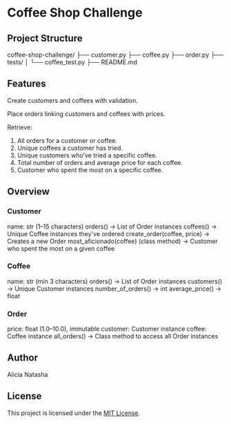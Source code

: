 # Coffee Shop Challenge

## Project Structure
coffee-shop-challenge/
├── customer.py
├── coffee.py
├── order.py
├── tests/
│   └── coffee_test.py
├── README.md

## Features 
Create customers and coffees with validation.

Place orders linking customers and coffees with prices.

Retrieve:
1. All orders for a customer or coffee.
2. Unique coffees a customer has tried.
3. Unique customers who’ve tried a specific coffee.
4. Total number of orders and average price for each coffee.
5. Customer who spent the most on a specific coffee.

## Overview
### Customer
name: str (1–15 characters)
orders() → List of Order instances
coffees() → Unique Coffee instances they've ordered
create_order(coffee, price) → Creates a new Order
most_aficionado(coffee) (class method) → Customer who spent the most on a given coffee

### Coffee
name: str (min 3 characters)
orders() → List of Order instances
customers() → Unique Customer instances
number_of_orders() → int
average_price() → float

### Order
price: float (1.0–10.0), immutable
customer: Customer instance
coffee: Coffee instance
all_orders() → Class method to access all Order instances

## Author 
Alicia Natasha

## License
This project is licensed under the [MIT License](LICENSE).